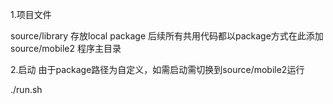 
1.项目文件
 
source/library   存放local package 后续所有共用代码都以package方式在此添加
source/mobile2   程序主目录


2.启动
由于package路径为自定义，如需启动需切换到source/mobile2运行

./run.sh

